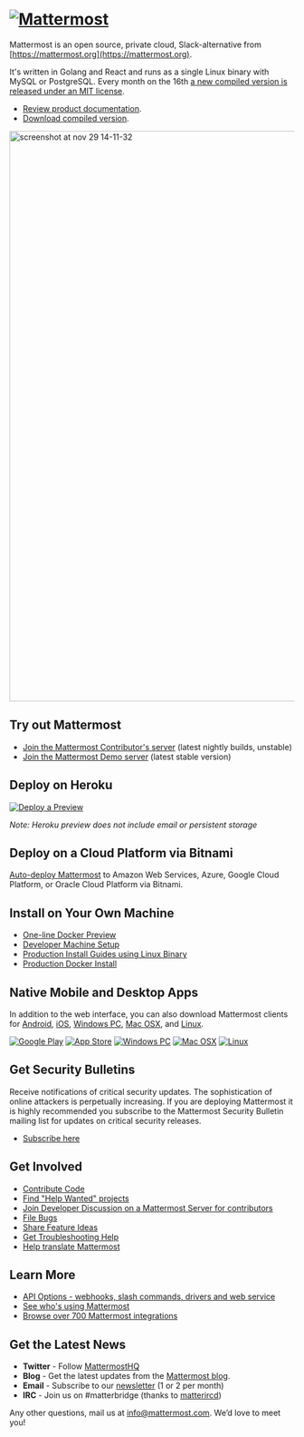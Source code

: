 # [![Mattermost](https://user-images.githubusercontent.com/33878967/33095422-7c8aa7a4-ceb8-11e7-810a-4b261fdff6d6.png)](https://mattermost.org)

Mattermost is an open source, private cloud, Slack-alternative from [https://mattermost.org](https://mattermost.org).

It's written in Golang and React and runs as a single Linux binary with MySQL or PostgreSQL. Every month on the 16th [a new compiled version is released under an MIT license](https://www.mattermost.org/download/).

- [Review product documentation](http://docs.mattermost.com/).
- [Download compiled version](https://mattermost.org/download).

<img width="1006" alt="screenshot at nov 29 14-11-32" src="https://user-images.githubusercontent.com/29708087/33394101-404e23e4-d50f-11e7-8fe5-99d4802a9768.png">

## Try out Mattermost

- [Join the Mattermost Contributor's server](https://pre-release.mattermost.com/) (latest nightly builds, unstable)
- [Join the Mattermost Demo server](https://demo.mattermost.com) (latest stable version)

## Deploy on Heroku

[![Deploy a Preview](https://www.herokucdn.com/deploy/button.svg)](https://heroku.com/deploy?template=https://github.com/mattermost/mattermost-heroku)

_Note: Heroku preview does not include email or persistent storage_

## Deploy on a Cloud Platform via Bitnami

[Auto-deploy Mattermost](https://about.mattermost.com/download/#bitnami) to Amazon Web Services, Azure, Google Cloud Platform, or Oracle Cloud Platform via Bitnami.

## Install on Your Own Machine

- [One-line Docker Preview](http://docs.mattermost.com/install/docker-local-machine.html#one-line-docker-install) 
- [Developer Machine Setup](https://docs.mattermost.com/developer/dev-setup.html)
- [Production Install Guides using Linux Binary](http://www.mattermost.org/installation/)
- [Production Docker Install](https://docs.mattermost.com/install/prod-docker.html) 

## Native Mobile and Desktop Apps

In addition to the web interface, you can also download Mattermost clients for [Android](https://about.mattermost.com/mattermost-android-app/), [iOS](https://about.mattermost.com/mattermost-ios-app/), [Windows PC](https://docs.mattermost.com/install/desktop.html#windows-10-windows-8-1-windows-7), [Mac OSX](https://docs.mattermost.com/install/desktop.html#mac-os-x-10-9), and [Linux](https://docs.mattermost.com/install/desktop.html#linux-beta).

[![Google Play](https://user-images.githubusercontent.com/33878967/33095356-39b6fbf8-ceb8-11e7-8a61-c3a18fa5e658.png)](https://about.mattermost.com/mattermost-android-app/)  [![App Store](https://user-images.githubusercontent.com/33878967/33095353-397e69b4-ceb8-11e7-8175-f95a97d5274f.png)](https://about.mattermost.com/mattermost-ios-app/)  [![Windows PC](https://user-images.githubusercontent.com/33878967/33095357-39cab8d2-ceb8-11e7-89a6-67dccc571ca3.png)](https://docs.mattermost.com/install/desktop.html#windows-10-windows-8-1-windows-7)  [![Mac OSX](https://user-images.githubusercontent.com/33878967/33095355-39a36f2a-ceb8-11e7-9b33-73d4f6d5d6c1.png)](https://docs.mattermost.com/install/desktop.html#mac-os-x-10-9)  [![Linux](https://user-images.githubusercontent.com/33878967/33095354-3990e256-ceb8-11e7-965d-b00a16e578de.png)](https://docs.mattermost.com/install/desktop.html#linux-beta)

## Get Security Bulletins

Receive notifications of critical security updates. The sophistication of online attackers is perpetually increasing. If you are deploying Mattermost it is highly recommended you subscribe to the Mattermost Security Bulletin mailing list for updates on critical security releases.
 
- [Subscribe here](https://about.mattermost.com/security-bulletin/)

## Get Involved

- [Contribute Code](http://docs.mattermost.com/developer/contribution-guide.html)
- [Find "Help Wanted" projects](https://github.com/SoulDemon/mattermostp/issues?page=1&q=is%3Aissue+is%3Aopen+%22Help+Wanted%22&utf8=%E2%9C%93)
- [Join Developer Discussion on a Mattermost Server for contributors](https://pre-release.mattermost.com/signup_user_complete/?id=f1924a8db44ff3bb41c96424cdc20676)
- [File Bugs](http://www.mattermost.org/filing-issues/)
- [Share Feature Ideas](https://www.mattermost.org/feature-ideas/)
- [Get Troubleshooting Help](https://forum.mattermost.org/t/how-to-use-the-troubleshooting-forum/150)
- [Help translate Mattermost](http://docs.mattermost.com/developer/localization.html#translation-process)

## Learn More

- [API Options - webhooks, slash commands, drivers and web service](https://api.mattermost.com/)
- [See who's using Mattermost](https://about.mattermost.com/success-stories/)
- [Browse over 700 Mattermost integrations](https://about.mattermost.com/community-applications/) 

## Get the Latest News

- **Twitter** - Follow [MattermostHQ](https://twitter.com/mattermosthq)
- **Blog** - Get the latest updates from the [Mattermost blog](https://about.mattermost.com/blog/).
- **Email** - Subscribe to our [newsletter](http://mattermost.us11.list-manage.com/subscribe?u=6cdba22349ae374e188e7ab8e&id=2add1c8034) (1 or 2 per month)
- **IRC** - Join us on #matterbridge (thanks to [matterircd](https://github.com/42wim/matterircd))

Any other questions, mail us at info@mattermost.com. We’d love to meet you!
